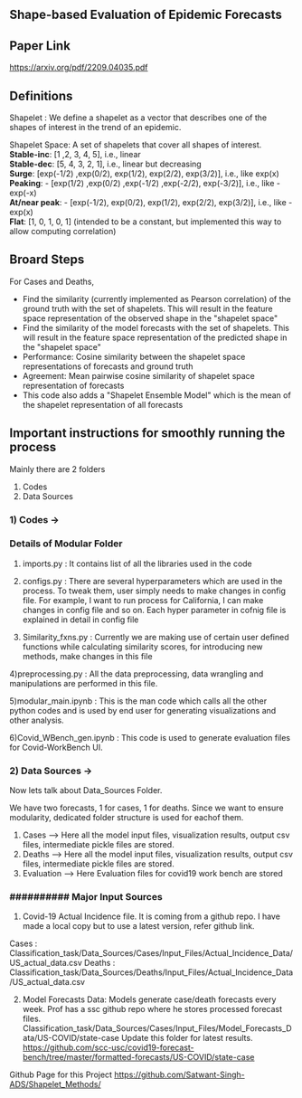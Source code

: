 ## Shape-based Evaluation of Epidemic Forecasts

## Paper Link
https://arxiv.org/pdf/2209.04035.pdf

## Definitions

Shapelet : We define a shapelet as a vector that describes one of the shapes of interest in the trend of an epidemic. <br>

Shapelet Space: A set of shapelets that cover all shapes of interest.<br>
__Stable-inc__: [1 ,2, 3, 4, 5], i.e., linear<br>
__Stable-dec__: [5, 4, 3, 2, 1], i.e., linear but decreasing<br>
__Surge__: [exp(-1/2) ,exp(0/2), exp(1/2), exp(2/2), exp(3/2)], i.e., like exp(x)<br>
__Peaking__: - [exp(1/2) ,exp(0/2) ,exp(-1/2) ,exp(-2/2), exp(-3/2)], i.e., like -exp(-x)<br>
__At/near peak__:  - [exp(-1/2), exp(0/2), exp(1/2), exp(2/2), exp(3/2)], i.e., like -exp(x) <br>
__Flat__: [1, 0, 1, 0, 1] (intended to be a constant, but implemented this way to allow computing correlation) <br>

## Broard Steps

For Cases and Deaths,

* Find the similarity (currently implemented as Pearson correlation) of the ground truth with the set of shapelets. This will result in the feature space representation of the observed shape in the "shapelet space"
* Find the similarity of the model forecasts with the set of shapelets. This will result in the feature space representation of the predicted shape in the "shapelet space"
* Performance: Cosine similarity between the shapelet space representations of forecasts and ground truth
* Agreement: Mean pairwise cosine similarity of shapelet space representation of forecasts
* This code also adds a "Shapelet Ensemble Model" which is the mean of the shapelet representation of all forecasts
 

## Important instructions for smoothly running the process

Mainly there are 2 folders
1) Codes
2) Data Sources

### 1) Codes ->

### Details of Modular Folder

1) imports.py : It contains list of all the libraries used in the code
2) configs.py : There are several hyperparameters which are used in the process. To tweak them, user simply needs to make changes in config file. For example, I want to run process for California, I can make changes in config file and so on. Each hyper parameter in cofnig file is explained in detail in config file

3) Similarity_fxns.py : Currently we are making use of certain user defined functions while calculating similarity scores, for introducing new methods, make changes in this file

4)preprocessing.py : All the data preprocessing, data wrangling and manipulations are performed in this file.

5)modular_main.ipynb : This is the man code which calls all the other python codes and is used by end user for generating visualizations and other analysis.

6)Covid_WBench_gen.ipynb : This code is used to generate evaluation files for Covid-WorkBench UI.


### 2) Data Sources ->
Now lets talk about Data_Sources Folder.

We have two forecasts, 1 for cases, 1 for deaths. Since we want to ensure modularity, dedicated folder structure is used for eachof them.

1) Cases --> Here all the model input files, visualization results, output csv files, intermediate pickle files are stored.
2) Deaths --> Here all the model input files, visualization results, output csv files, intermediate pickle files are stored.
3) Evaluation --> Here Evaluation files for covid19 work bench are stored



### ########## Major Input Sources ###############################

1) Covid-19 Actual Incidence file. It is coming from a github repo. I have made a local copy but to use a latest version, refer github link.

Cases : Classification_task/Data_Sources/Cases/Input_Files/Actual_Incidence_Data/US_actual_data.csv
Deaths : Classification_task/Data_Sources/Deaths/Input_Files/Actual_Incidence_Data/US_actual_data.csv

2) Model Forecasts Data: Models generate case/death forecasts every week. Prof has a ssc github repo where he stores processed forecast files. 
Classification_task/Data_Sources/Cases/Input_Files/Model_Forecasts_Data/US-COVID/state-case
Update this folder for latest results.
https://github.com/scc-usc/covid19-forecast-bench/tree/master/formatted-forecasts/US-COVID/state-case



Github Page for this Project
https://github.com/Satwant-Singh-ADS/Shapelet_Methods/

